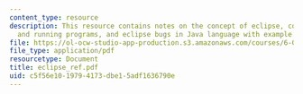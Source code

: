 ```yaml
---
content_type: resource
description: This resource contains notes on the concept of eclipse, compiling code
  and running programs, and eclipse bugs in Java language with example.
file: https://ol-ocw-studio-app-production.s3.amazonaws.com/courses/6-092-java-preparation-for-6-170-january-iap-2006/c5f56e1019794173dbe15adf1636790e_eclipse_ref.pdf
file_type: application/pdf
resourcetype: Document
title: eclipse_ref.pdf
uid: c5f56e10-1979-4173-dbe1-5adf1636790e
---
```

